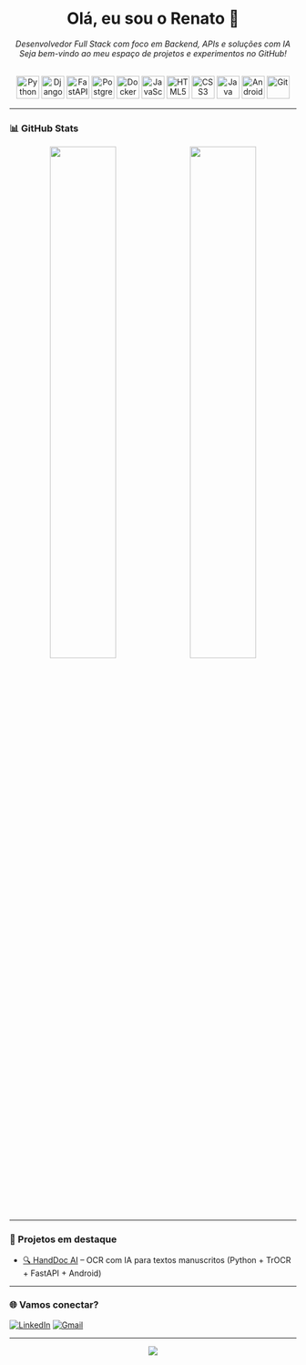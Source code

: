 <!-- Perfil README - Billrenato -->

<h1 align="center">Olá, eu sou o Renato 👋</h1>
<p align="center">
  <i>Desenvolvedor Full Stack com foco em Backend, APIs e soluções com IA</i><br>
  <i>Seja bem-vindo ao meu espaço de projetos e experimentos no GitHub!</i>
</p>





 <br>

<div align="center">

  <img src="https://cdn.jsdelivr.net/gh/devicons/devicon/icons/python/python-original.svg" width="40" title="Python"/>
  <img src="https://cdn.jsdelivr.net/gh/devicons/devicon/icons/django/django-plain.svg" width="40" title="Django"/>
  <img src="https://cdn.jsdelivr.net/gh/devicons/devicon/icons/fastapi/fastapi-original.svg" width="40" title="FastAPI"/>
  <img src="https://cdn.jsdelivr.net/gh/devicons/devicon/icons/postgresql/postgresql-original.svg" width="40" title="PostgreSQL"/>
  <img src="https://cdn.jsdelivr.net/gh/devicons/devicon/icons/docker/docker-original.svg" width="40" title="Docker"/>
  <img src="https://cdn.jsdelivr.net/gh/devicons/devicon/icons/javascript/javascript-original.svg" width="40" title="JavaScript"/>
  <img src="https://cdn.jsdelivr.net/gh/devicons/devicon/icons/html5/html5-original.svg" width="40" title="HTML5"/>
  <img src="https://cdn.jsdelivr.net/gh/devicons/devicon/icons/css3/css3-original.svg" width="40" title="CSS3"/>
  <img src="https://cdn.jsdelivr.net/gh/devicons/devicon/icons/java/java-original.svg" width="40" title="Java Android"/>
  <img src="https://cdn.jsdelivr.net/gh/devicons/devicon/icons/android/android-original.svg" width="40" title="Android"/>
  <img src="https://cdn.jsdelivr.net/gh/devicons/devicon/icons/git/git-original.svg" width="40" title="Git"/>

</div>

---

### 📊 GitHub Stats

<p align="center">
  <img src="https://github-readme-stats.vercel.app/api?username=Billrenato&show_icons=true&theme=tokyonight&count_private=true" width="48%" />
  <img src="https://github-readme-stats.vercel.app/api/top-langs/?username=Billrenato&layout=compact&theme=tokyonight" width="48%" />
</p>

---

### 🧠 Projetos em destaque

- [🔍 HandDoc AI](https://github.com/Billrenato/HandDocAI) – OCR com IA para textos manuscritos (Python + TrOCR + FastAPI + Android)


---

### 🌐 Vamos conectar?
[![LinkedIn](https://img.shields.io/badge/-Renato%20Jr-blue?style=for-the-badge&logo=Linkedin&logoColor=white&link=https://www.linkedin.com/in/renato-jr-mathias-b76117221/)](https://www.linkedin.com/in/renato-jr-mathias-b76117221/)
[![Gmail](https://img.shields.io/badge/-renatojrmathias94@gmail.com-c14438?style=for-the-badge&logo=Gmail&logoColor=white)](mailto:renatojrmathias94@gmail.com)

---

<p align="center">
  <img src="https://capsule-render.vercel.app/api?type=waving&color=0f0c29&height=100&section=footer"/>
</p>

